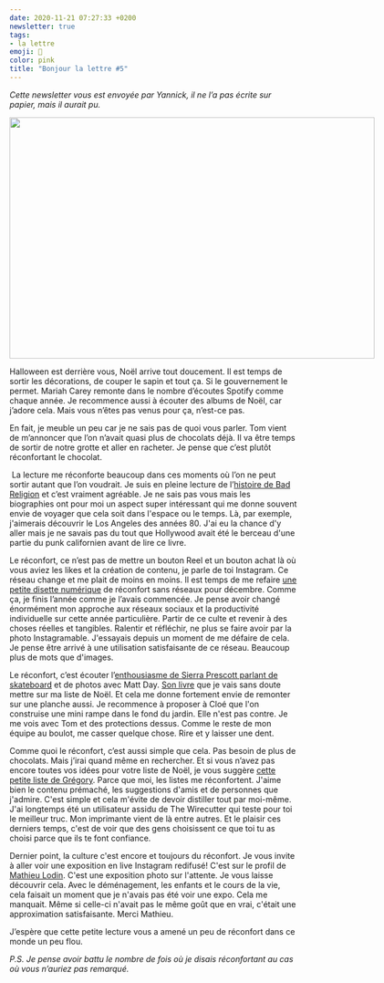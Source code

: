 ```yaml
---
date: 2020-11-21 07:27:33 +0200
newsletter: true
tags: 
- la lettre
emoji: 💌
color: pink
title: "Bonjour la lettre #5"
---
```


*Cette newsletter vous est envoyée par Yannick, il ne l’a pas écrite sur papier, mais il aurait pu.*

<img class="tl-email-image" data-id="3920310" height="423" src="https://gallery.tinyletterapp.com/a0d8b178d0758f62b0c01a8cd9fc5d00a4997449/images/6f9cd288-b8ca-4ae5-81e7-8510ea01ac98.jpeg" style="width: 640px; max-width: 640px;" width="640"/>

Halloween est derrière vous, Noël arrive tout doucement. Il est temps de sortir les décorations, de couper le sapin et tout ça. Si le gouvernement le permet. Mariah Carey remonte dans le nombre d’écoutes Spotify comme chaque année. Je recommence aussi à écouter des albums de Noël, car j’adore cela. Mais vous n’êtes pas venus pour ça, n’est-ce pas.

En fait, je meuble un peu car je ne sais pas de quoi vous parler. Tom vient de m’annoncer que l’on n’avait quasi plus de chocolats déjà. Il va être temps de sortir de notre grotte et aller en racheter. Je pense que c’est plutôt réconfortant le chocolat. 

 La lecture me réconforte beaucoup dans ces moments où l’on ne peut sortir autant que l’on voudrait. Je suis en pleine lecture de l’<a href="https://badreligion.com/dowhatyouwant">histoire de Bad Religion</a> et c’est vraiment agréable. Je ne sais pas vous mais les biographies ont pour moi un aspect super intéressant qui me donne souvent envie de voyager que cela soit dans l'espace ou le temps. Là, par exemple, j'aimerais découvrir le Los Angeles des années 80. J'ai eu la chance d'y aller mais je ne savais pas du tout que Hollywood avait été le berceau d'une partie du punk californien avant de lire ce livre.

Le réconfort, ce n’est pas de mettre un bouton Reel et un bouton achat là où vous aviez les likes et la création de contenu, je parle de toi Instagram. Ce réseau change et me plait de moins en moins. Il est temps de me refaire <a href="https://yannickschutz.com/un-mois-de-disette/">une petite disette numérique</a> de réconfort sans réseaux pour décembre. Comme ça, je finis l’année comme je l’avais commencée. Je pense avoir changé énormément mon approche aux réseaux sociaux et la productivité individuelle sur cette année particulière. Partir de ce culte et revenir à des choses réelles et tangibles. Ralentir et réfléchir, ne plus se faire avoir par la photo Instagramable. J'essayais depuis un moment de me défaire de cela. Je pense être arrivé à une utilisation satisfaisante de ce réseau. Beaucoup plus de mots que d'images.

Le réconfort, c’est écouter l’<a href="https://www.youtube.com/watch?v=8Rglr-dwQkk">enthousiasme de Sierra Prescott parlant de skateboard</a> et de photos avec Matt Day. <a href="https://www.penguinrandomhouse.com/books/611662/shredders-by-sierra-prescott/">Son livre</a> que je vais sans doute mettre sur ma liste de Noël. Et cela me donne fortement envie de remonter sur une planche aussi. Je recommence à proposer à Cloé que l'on construise une mini rampe dans le fond du jardin. Elle n'est pas contre. Je me vois avec Tom et des protections dessus. Comme le reste de mon équipe au boulot, me casser quelque chose. Rire et y laisser une dent.

Comme quoi le réconfort, c’est aussi simple que cela. Pas besoin de plus de chocolats. Mais j’irai quand même en rechercher. Et si vous n’avez pas encore toutes vos idées pour votre liste de Noël, je vous suggère <a href="https://phototrend.fr/2020/11/cadeau-photo-liste-pere-noel-gregory-mignard/">cette petite liste de Grégory</a>. Parce que moi, les listes me réconfortent. J'aime bien le contenu prémaché, les suggestions d'amis et de personnes que j'admire. C'est simple et cela m'évite de devoir distiller tout par moi-même. J'ai longtemps été un utilisateur assidu de The Wirecutter qui teste pour toi le meilleur truc. Mon imprimante vient de là entre autres. Et le plaisir ces derniers temps, c'est de voir que des gens choisissent ce que toi tu as choisi parce que ils te font confiance. 

Dernier point, la culture c'est encore et toujours du réconfort. Je vous invite à aller voir une exposition en live Instagram redifusé! C'est sur le profil de <a href="https://instagram.com/matlodin">Mathieu Lodin</a>. C'est une exposition photo sur l'attente. Je vous laisse découvrir cela. Avec le déménagement, les enfants et le cours de la vie, cela faisait un moment que je n'avais pas été voir une expo. Cela me manquait. Même si celle-ci n'avait pas le même goût que en vrai, c'était une approximation satisfaisante. Merci Mathieu.

J’espère que cette petite lecture vous a amené un peu de réconfort dans ce monde un peu flou.

<em>P.S. Je pense avoir battu le nombre de fois où je disais réconfortant au cas où vous n’auriez pas remarqué.</em>
